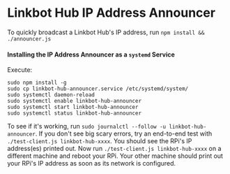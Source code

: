 # Linkbot Hub IP Address Announcer

To quickly broadcast a Linkbot Hub's IP address, run `npm install && ./announcer.js`

#### Installing the IP Address Announcer as a `systemd` Service

Execute:

```
sudo npm install -g
sudo cp linkbot-hub-announcer.service /etc/systemd/system/
sudo systemctl daemon-reload
sudo systemctl enable linkbot-hub-announcer
sudo systemctl start linkbot-hub-announcer
sudo systemctl status linkbot-hub-announcer
```

To see if it's working, run `sudo journalctl --follow -u linkbot-hub-announcer`. If you don't see
big scary errors, try an end-to-end test with `./test-client.js linkbot-hub-xxxx`. You should see
the RPi's IP address(es) printed out. Now run `./test-client.js linkbot-hub-xxxx` on a different
machine and reboot your RPi. Your other machine should print out your RPi's IP address as soon as
its network is configured.
